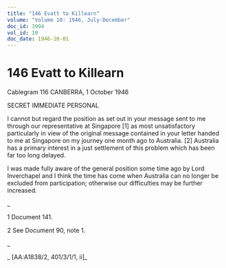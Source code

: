```yaml
---
title: "146 Evatt to Killearn"
volume: "Volume 10: 1946, July-December"
doc_id: 3994
vol_id: 10
doc_date: 1946-10-01
---
```


# 146 Evatt to Killearn

Cablegram 116 CANBERRA, 1 October 1946

SECRET IMMEDIATE PERSONAL

I cannot but regard the position as set out in your message sent to me through our representative at Singapore [1] as most unsatisfactory particularly in view of the original message contained in your letter handed to me at Singapore on my journey one month ago to Australia. [2] Australia has a primary interest in a just settlement of this problem which has been far too long delayed.

I was made fully aware of the general position some time ago by Lord Inverchapel and I think the time has come when Australia can no longer be excluded from participation; otherwise our difficulties may be further increased.

_

1 Document 141.

2 See Document 90, note 1.

_

_ [AA:A1838/2, 401/3/1/1, ii]_
